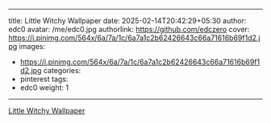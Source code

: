 
---
title: Little Witchy Wallpaper
date: 2025-02-14T20:42:29+05:30
author: edc0
avatar: /me/edc0.jpg
authorlink: https://github.com/edczero
cover: https://i.pinimg.com/564x/6a/7a/1c/6a7a1c2b62426643c66a71616b69f1d2.jpg
images:
   - https://i.pinimg.com/564x/6a/7a/1c/6a7a1c2b62426643c66a71616b69f1d2.jpg
categories:
  - pinterest
tags:
  - edc0
weight: 1
---

<!--more-->

[Little Witchy Wallpaper](https://in.pinterest.com/pin/91901648640154262/)

	